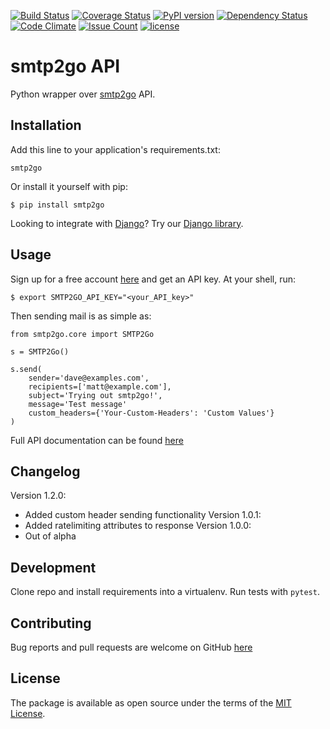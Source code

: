 [![Build Status](https://travis-ci.org/smtp2go-oss/smtp2go-python.svg?branch=master)](https://travis-ci.org/smtp2go-oss/smtp2go-python)
[![Coverage Status](https://coveralls.io/repos/github/smtp2go-oss/smtp2go-python/badge.svg?branch=master)](https://coveralls.io/github/smtp2go-oss/smtp2go-python?branch=master)
[![PyPI version](https://badge.fury.io/py/smtp2go.svg)](https://badge.fury.io/py/smtp2go)
[![Dependency Status](https://gemnasium.com/badges/github.com/smtp2go-oss/smtp2go-python.svg)](https://gemnasium.com/github.com/smtp2go-oss/smtp2go-python)
[![Code Climate](https://codeclimate.com/github/smtp2go-oss/smtp2go-python/badges/gpa.svg)](https://codeclimate.com/github/smtp2go-oss/smtp2go-python)
[![Issue Count](https://codeclimate.com/github/smtp2go-oss/smtp2go-python/badges/issue_count.svg)](https://codeclimate.com/github/smtp2go-oss/smtp2go-python)
[![license](https://img.shields.io/github/license/smtp2go-oss/smtp2go-python.svg)]()

# smtp2go API

Python wrapper over [smtp2go](https://www.smtp2go.com) API.

## Installation

Add this line to your application's requirements.txt:

    smtp2go

Or install it yourself with pip:

    $ pip install smtp2go


Looking to integrate with [Django](https://www.djangoproject.com)? Try our [Django library](https://github.com/smtp2go-oss/smtp2go-django/).

## Usage

Sign up for a free account [here](https://www.smtp2go.com/pricing) and get an API key. At your shell, run:

    $ export SMTP2GO_API_KEY="<your_API_key>"

Then sending mail is as simple as:

    from smtp2go.core import SMTP2Go

    s = SMTP2Go()

    s.send(
        sender='dave@examples.com',
        recipients=['matt@example.com'],
        subject='Trying out smtp2go!',
        message='Test message'
        custom_headers={'Your-Custom-Headers': 'Custom Values'}
    )

Full API documentation can be found [here](https://apidoc.smtp2go.com/documentation/#/README)

## Changelog

Version 1.2.0:
- Added custom header sending functionality
Version 1.0.1:
- Added ratelimiting attributes to response
Version 1.0.0:
- Out of alpha

## Development

Clone repo and install requirements into a virtualenv. Run tests with `pytest`.

## Contributing

Bug reports and pull requests are welcome on GitHub [here](https://github.com/smtp2go-oss/smtp2go-python)

## License

The package is available as open source under the terms of the [MIT License](http://opensource.org/licenses/MIT).
